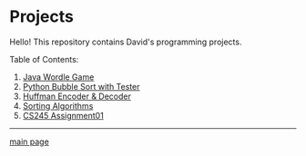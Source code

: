 # Projects

Hello! This repository contains David's programming projects.

Table of Contents:  

1. [Java Wordle Game](https://github.com/shooby-d/projects/tree/main/Wordle)  
2. [Python Bubble Sort with Tester](https://github.com/shooby-d/projects/tree/main/Bubble%20Sort)  
3. [Huffman Encoder & Decoder](https://github.com/shooby-d/projects/tree/main/Huffman%20Encoder%20%26%20Decoder)  
4. [Sorting Algorithms](https://github.com/shooby-d/projects/tree/main/Sorting%20Algorithms)  
5. [CS245 Assignment01](https://github.com/shooby-d/projects/tree/main/MovieTags) 
_______________ 

[main page](https://github.com/shooby-d/projects)
